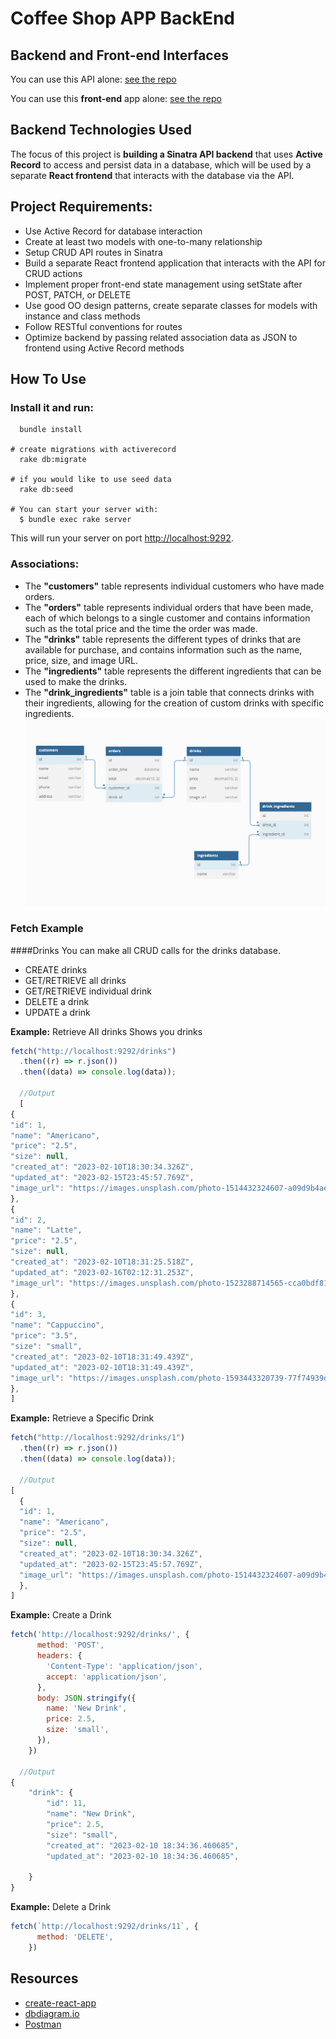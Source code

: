 # Coffee Shop APP BackEnd

## Backend and Front-end Interfaces

You can use this API alone: [see the repo](https://github.com/Spanglishgaby/CoffeeShop-BackEnd)

You can use this **front-end** app alone: [see the repo](https://github.com/Spanglishgaby/CoffeeShop-FrontEnd)

## Backend Technologies Used 
The focus of this project is **building a Sinatra API backend** that uses **Active Record** to access and persist data in a database, which will be used by a separate **React frontend** that interacts with the database via the API.

## Project Requirements:
* Use Active Record for database interaction
* Create at least two models with one-to-many relationship
* Setup CRUD API routes in Sinatra
* Build a separate React frontend application that interacts with the API for CRUD actions
* Implement proper front-end state management using setState after POST, PATCH, or DELETE
* Use good OO design patterns, create separate classes for models with instance and class methods
* Follow RESTful conventions for routes
* Optimize backend by passing related association data as JSON to frontend using Active Record methods

## How To Use

### Install it and run:
```console
  bundle install

# create migrations with activerecord
  rake db:migrate

# if you would like to use seed data
  rake db:seed

# You can start your server with:
  $ bundle exec rake server
```

This will run your server on port
[http://localhost:9292](http://localhost:9292).

### Associations:

* The **"customers"** table represents individual customers who have made orders.
* The **"orders"** table represents individual orders that have been made, each of which belongs to a single customer and contains information such as the total price and the time the order was made.
* The **"drinks"** table represents the different types of drinks that are available for purchase, and contains information such as the name, price, size, and image URL.
* The **"ingredients"** table represents the different ingredients that can be used to make the drinks.
* The **"drink_ingredients"** table is a join table that connects drinks with their ingredients, allowing for the creation of custom drinks with specific ingredients.
![models](./Models.png)
### Fetch Example

####Drinks
You can make all CRUD calls for the drinks database.

* CREATE drinks
* GET/RETRIEVE all drinks
* GET/RETRIEVE individual drink
* DELETE a drink
* UPDATE a drink

**Example:** Retrieve All drinks
Shows you drinks 

```js
fetch("http://localhost:9292/drinks")
  .then((r) => r.json())
  .then((data) => console.log(data));

  //Output
  [
{
"id": 1,
"name": "Americano",
"price": "2.5",
"size": null,
"created_at": "2023-02-10T18:30:34.326Z",
"updated_at": "2023-02-15T23:45:57.769Z",
"image_url": "https://images.unsplash.com/photo-1514432324607-a09d9b4aefdd"
},
{
"id": 2,
"name": "Latte",
"price": "2.5",
"size": null,
"created_at": "2023-02-10T18:31:25.518Z",
"updated_at": "2023-02-16T02:12:31.253Z",
"image_url": "https://images.unsplash.com/photo-1523288714565-cca0bdf81acf"
},
{
"id": 3,
"name": "Cappuccino",
"price": "3.5",
"size": "small",
"created_at": "2023-02-10T18:31:49.439Z",
"updated_at": "2023-02-10T18:31:49.439Z",
"image_url": "https://images.unsplash.com/photo-1593443320739-77f74939d0da"
},
]
```
**Example:** Retrieve a Specific Drink
```js
fetch("http://localhost:9292/drinks/1")
  .then((r) => r.json())
  .then((data) => console.log(data));

  //Output
[
  {
  "id": 1,
  "name": "Americano",
  "price": "2.5",
  "size": null,
  "created_at": "2023-02-10T18:30:34.326Z",
  "updated_at": "2023-02-15T23:45:57.769Z",
  "image_url": "https://images.unsplash.com/photo-1514432324607-a09d9b4aefdd"
  },
]
```  
**Example:** Create a Drink
```js
fetch('http://localhost:9292/drinks/', {
      method: 'POST',
      headers: {
        'Content-Type': 'application/json',
        accept: 'application/json',
      },
      body: JSON.stringify({
        name: 'New Drink',
        price: 2.5,
        size: 'small',
      }),
    })

  //Output
{
    "drink": {
        "id": 11,
        "name": "New Drink",
        "price": 2.5,
        "size": "small",
        "created_at": "2023-02-10 18:34:36.460685",
        "updated_at": "2023-02-10 18:34:36.460685",
        
    }
}
```  
**Example:** Delete a Drink
```js
fetch(`http://localhost:9292/drinks/11`, {
      method: 'DELETE',
    })
```
## Resources

- [create-react-app][]
- [dbdiagram.io][]
- [Postman][postman download]

[create-react-app]: https://create-react-app.dev/docs/getting-started
[dbdiagram.io]: https://dbdiagram.io/
[postman download]: https://www.postman.com/downloads/

